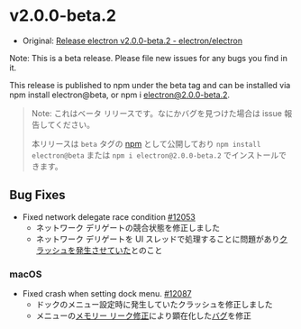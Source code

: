 # v2.0.0-beta.2

* Original: [Release electron v2.0.0-beta.2 - electron/electron](https://github.com/electron/electron/releases/tag/v2.0.0-beta.2)

Note: This is a beta release. Please file new issues for any bugs you find in it.

This release is published to npm under the beta tag and can be installed via npm install electron@beta, or npm i electron@2.0.0-beta.2.

> Note: これはベータ リリースです。なにかバグを見つけた場合は issue 報告してください。
>
> 本リリースは `beta` タグの [npm](https://www.npmjs.com/package/electron) として公開しており `npm install electron@beta` または `npm i electron@2.0.0-beta.2` でインストールできます。

## Bug Fixes

* Fixed network delegate race condition [#12053](https://github.com/electron/electron/pull/12053)
  * ネットワーク デリゲートの競合状態を修正しました
  * ネットワーク デリゲートを UI スレッドで処理することに問題があり[クラッシュを発生させていた](https://github.com/electron/electron/issues/12029)とのこと

### macOS

* Fixed crash when setting dock menu. [#12087](https://github.com/electron/electron/pull/12087)
  * ドックのメニュー設定時に発生していたクラッシュを修正しました
  * メニューの[メモリー リーク修正](https://github.com/electron/electron/pull/11967)により顕在化した[バグ](https://github.com/electron/electron/issues/12002)を修正
